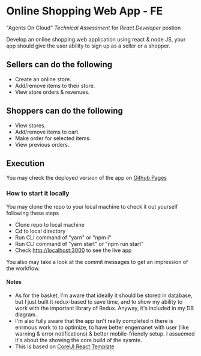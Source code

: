 # Online Shopping Web App - FE

"Agents On Cloud" *Technical Assessment* for *React Developer* postion

Develop an online shopping web application using react & node JS, your app should give the user ability to sign up as a seller or a shopper.

## Sellers can do the following

- Create an online store.
- Add/remove items to their store.
- View store orders & revenues.

## Shoppers can do the following

- View stores.
- Add/remove items to cart.
- Make order for selected items.
- View previous orders.

## Execution

You may check the deployed version of the app on [Github Pages](https://github.com>)

### How to start it locally

You may clone the repo to your local machine to check it out yourself following these steps

- Clone repo to local machine
- Cd to local directory
- Run CLI command of "yarn" or "npm i"
- Run CLI command of "yarn start" or "npm run start"
- Check <http://localhost:3000> to see the live app

You also may take a look at the commit messages to get an impression of the workflow.

#### Notes

- As for the basket, I'm aware that ideally it should be stored in database, but I just built it redux-based to save time, and to show my ability to work with the important library of Redux. Anyway, it's included in my DB diagram.
- I'm also fully aware that the app isn't really completed n there is enrmous work to to optimize, to have better engemanet with user (like warning & error notifications) & better mobile-friendly setup. I assuemed it's about the showing the core build of the sysmte.
- This is based on [CoreUI React Template](https://coreui.io/react/docs/)
